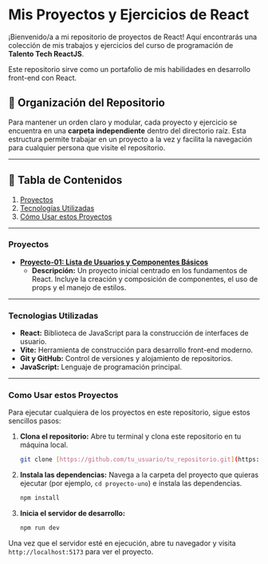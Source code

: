 # Mis Proyectos y Ejercicios de React

¡Bienvenido/a a mi repositorio de proyectos de React! Aquí encontrarás una colección de mis trabajos y ejercicios del curso de programación de **Talento Tech ReactJS**.

Este repositorio sirve como un portafolio de mis habilidades en desarrollo front-end con React.

## 📁 Organización del Repositorio

Para mantener un orden claro y modular, cada proyecto y ejercicio se encuentra en una **carpeta independiente** dentro del directorio raíz. Esta estructura permite trabajar en un proyecto a la vez y facilita la navegación para cualquier persona que visite el repositorio.

---

## 📝 Tabla de Contenidos

1.  [Proyectos](#proyectos)
2.  [Tecnologías Utilizadas](#tecnologias-utilizadas)
3.  [Cómo Usar estos Proyectos](#como-usar-estos-proyectos)

---

### Proyectos

* **[Proyecto-01: Lista de Usuarios y Componentes Básicos](https://github.com/Mirtyta/Mis_Proyectos_React/tree/main/Proyecto-01)**
    * **Descripción:** Un proyecto inicial centrado en los fundamentos de React. Incluye la creación y composición de componentes, el uso de props y el manejo de estilos.

---

### Tecnologias Utilizadas

* **React:** Biblioteca de JavaScript para la construcción de interfaces de usuario.
* **Vite:** Herramienta de construcción para desarrollo front-end moderno.
* **Git y GitHub:** Control de versiones y alojamiento de repositorios.
* **JavaScript:** Lenguaje de programación principal.

---

### Como Usar estos Proyectos  

Para ejecutar cualquiera de los proyectos en este repositorio, sigue estos sencillos pasos:

1.  **Clona el repositorio:** Abre tu terminal y clona este repositorio en tu máquina local.
    ```bash
    git clone [https://github.com/tu_usuario/tu_repositorio.git](https://github.com/tu_usuario/tu_repositorio.git)
    ```
2.  **Instala las dependencias:** Navega a la carpeta del proyecto que quieras ejecutar (por ejemplo, `cd proyecto-uno`) e instala las dependencias.
    ```bash
    npm install
    ```
3.  **Inicia el servidor de desarrollo:**
    ```bash
    npm run dev
    ```
Una vez que el servidor esté en ejecución, abre tu navegador y visita `http://localhost:5173` para ver el proyecto.
